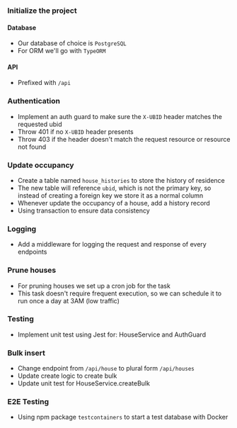 ### Initialize the project

#### Database

- Our database of choice is `PostgreSQL`
- For ORM we'll go with `TypeORM`

#### API

- Prefixed with `/api`

### Authentication

- Implement an auth guard to make sure the `X-UBID` header matches the requested ubid
- Throw 401 if no `X-UBID` header presents
- Throw 403 if the header doesn't match the request resource or resource not found

### Update occupancy

- Create a table named `house_histories` to store the history of residence
- The new table will reference `ubid`, which is not the primary key, so instead of creating a foreign key we store it as a normal column
- Whenever update the occupancy of a house, add a history record
- Using transaction to ensure data consistency

### Logging

- Add a middleware for logging the request and response of every endpoints

### Prune houses

- For pruning houses we set up a cron job for the task
- This task doesn't require frequent execution, so we can schedule it to run once a day at 3AM (low traffic)

### Testing

- Implement unit test using Jest for: HouseService and AuthGuard

### Bulk insert

- Change endpoint from `/api/house` to plural form `/api/houses`
- Update create logic to create bulk
- Update unit test for HouseService.createBulk

### E2E Testing

- Using npm package `testcontainers` to start a test database with Docker
